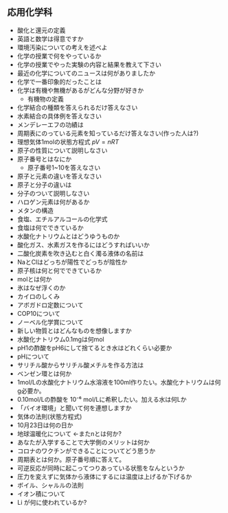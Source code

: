 ## 応用化学科
*   酸化と還元の定義
*   英語と数学は得意ですか
*   環境汚染についての考えを述べよ
*   化学の授業で何をやっているか
*   化学の授業でやった実験の内容と結果を教えて下さい
*   最近の化学についてのニュースは何がありましたか
*   化学で一番印象的だったことは
*   化学は有機や無機があるがどんな分野が好きか
    *   有機物の定義
*   化学結合の種類を答えられるだけ答えなさい
*   水素結合の具体例を答えなさい
*   メンデレーエフの功績は
*   周期表にのっている元素を知っているだけ答えなさい(作った人は?)
*   理想気体1molの状態方程式 $pV=nRT$
*   原子の性質について説明しなさい
*   原子番号とはなにか
    *   原子番号1~10を答えなさい
*   原子と元素の違いを答えなさい
*   原子と分子の違いは
*   分子のついて説明しなさい
*   ハロゲン元素は何があるか
*   メタンの構造
*   食塩、エチルアルコールの化学式
*   食塩は何でできているか
*   水酸化ナトリウムとはどうゆうものか
*   酸化ガス、水素ガスを作るにはどうすればいいか
*   二酸化炭素を吹き込むと白く濁る液体の名前は
*   NaとClはどっちが陽性でどっちが陰性か
*   原子核は何と何でできているか
*   molとは何か
*   氷はなぜ浮くのか
*   カイロのしくみ
*   アボガドロ定数について
*   COP10について
*   ノーベル化学賞について
*   新しい物質とはどんなものを想像しますか
*   水酸化ナトリウム0.1mgは何mol
*   pH1の酢酸をpH6にして捨てるとき水はどれくらい必要か
*   pHについて
*   サリチル酸からサリチル酸メチルを作る方法は
*   ベンゼン環とは何か
*   1mol/Lの水酸化ナトリウム水溶液を100ml作りたい。水酸化ナトリウムは何g必要か。
*   0.10mol/Lの酢酸を 10⁻⁶ mol/Lに希釈したい。加える水は何Lか
*   「バイオ環境」と聞いて何を連想しますか
*   気体の法則(状態方程式)
*   10月23日は何の日か
*   地球温暖化について ←またnとは何か?
*   あなたが入学することで大学側のメリットは何か
*   コロナのワクチンができることについてどう思うか
*   周期表とは何か。原子番号順に答えて。
*   可逆反応が同時に起こってつりあっている状態をなんというか
*   圧力を変えずに気体から液体にするには温度は上げるか下げるか
*   ボイル、シャルルの法則
*   イオン積について
*   Li が何に使われているか?